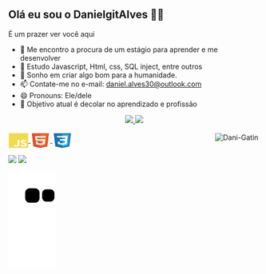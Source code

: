 ## Olá eu sou o DanielgitAlves 🧑🏻
 É um prazer ver você aqui 

- 🔭 Me encontro a procura de um estágio para aprender e me desenvolver
- 🌱 Estudo Javascript, Html, css, SQL inject, entre outros
- 🌟 Sonho em criar algo bom para a humanidade.
- 📫 Contate-me no e-mail: daniel.alves30@outlook.com
- 😄 Pronouns: Ele/dele
- 🚀 Objetivo atual é decolar no aprendizado e profissão 
<div align="center">
  <a href="https://github.com/DanielgitAlves">
  <img height="180em" src="https://github-readme-stats.vercel.app/api?username=DanielgitAlves&show_icons=true&theme=dark&include_all_commits=true&count_private=true"/>
  <img height="180em" src="https://github-readme-stats.vercel.app/api/top-langs/?username=DanielgitAlves&layout=compact&langs_count=7&theme=dark"/>
</div>
<div style="display: inline_block"><br>
  <img align="center" alt="Dani-Js" height="30" width="40" src="https://raw.githubusercontent.com/devicons/devicon/master/icons/javascript/javascript-plain.svg">
  <img align="center" alt="Dani-HTML" height="30" width="40" src="https://raw.githubusercontent.com/devicons/devicon/master/icons/html5/html5-original.svg">
  <img align="center" alt="Dani-CSS" height="30" width="40" src="https://raw.githubusercontent.com/devicons/devicon/master/icons/css3/css3-original.svg">
  <img align="right" alt="Dani-Gatin" height="90" width="90" src= https://www.alura.com.br/artigos/assets/como-criar-um-readme-para-seu-perfil-github/imagem14.gif
 <div>
  
  <a href="https://www.instagram.com/daniel_alves_sou/" target="_blank"><img src="https://img.shields.io/badge/-Instagram-%23E4405F?style=for-the-badge&logo=instagram&logoColor=white" target="_blank"></a>
  <a href="https://www.linkedin.com/in/daniel-2725/" target="_blank"><img src="https://img.shields.io/badge/-LinkedIn-%230077B5?style=for-the-badge&logo=linkedin&logoColor=white" target="_blank"></a> 

![Snake animation](https://github.com/DanielgitAlves/DanielgitAlves/blob/output/github-contribution-grid-snake.svg)
